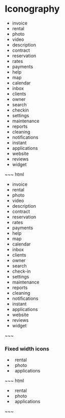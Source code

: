 # Iconography

<div class="example">
  <div class="bs-example bs-sheet bs-example-icons">
    <ul class="list-unstyled">
      <li><i class="icon-invoice"></i> invoice</li>
      <li><i class="icon-rental"></i> rental</li>
      <li><i class="icon-photo"></i> photo</li>
      <li><i class="icon-video"></i> video</li>
      <li><i class="icon-description"></i> description</li>
      <li><i class="icon-contract"></i> contract</li>
      <li><i class="icon-reservation"></i> reservation</li>
      <li><i class="icon-rates"></i> rates</li>
      <li><i class="icon-payments"></i> payments</li>
      <li><i class="icon-help"></i> help</li>
      <li><i class="icon-map"></i> map</li>
      <li><i class="icon-calendar"></i> calendar</li>
      <li><i class="icon-inbox"></i> inbox</li>
      <li><i class="icon-clients"></i> clients</li>
      <li><i class="icon-owner"></i> owner</li>
      <li><i class="icon-search"></i> search</li>
      <li><i class="icon-checkin"></i> checkin</li>
      <li><i class="icon-settings"></i> settings</li>
      <li><i class="icon-maintenance"></i> maintenance</li>
      <li><i class="icon-reports"></i> reports</li>
      <li><i class="icon-cleaning"></i> cleaning</li>
      <li><i class="icon-notifications"></i> notifications</li>
      <li><i class="icon-instant"></i> instant</li>
      <li><i class="icon-applications"></i> applications</li>
      <li><i class="icon-website"></i> website</li>
      <li><i class="icon-reviews"></i> reviews</li>
      <li><i class="icon-widget"></i> widget</li>
    </ul>
  </div>
</div>
~~~ html
<ul class="list-unstyled">
  <li><i class="icon-invoice"></i> invoice</li>
  <li><i class="icon-rental"></i> rental</li>
  <li><i class="icon-photo"></i> photo</li>
  <li><i class="icon-video"></i> video</li>
  <li><i class="icon-description"></i> description</li>
  <li><i class="icon-contract"></i> contract</li>
  <li><i class="icon-reservation"></i> reservation</li>
  <li><i class="icon-rates"></i> rates</li>
  <li><i class="icon-payments"></i> payments</li>
  <li><i class="icon-help"></i> help</li>
  <li><i class="icon-map"></i> map</li>
  <li><i class="icon-calendar"></i> calendar</li>
  <li><i class="icon-inbox"></i> inbox</li>
  <li><i class="icon-clients"></i> clients</li>
  <li><i class="icon-owner"></i> owner</li>
  <li><i class="icon-search"></i> search</li>
  <li><i class="icon-checkin"></i> check-in</li>
  <li><i class="icon-settings"></i> settings</li>
  <li><i class="icon-maintenance"></i> maintenance</li>
  <li><i class="icon-reports"></i> reports</li>
  <li><i class="icon-cleaning"></i> cleaning</li>
  <li><i class="icon-notifications"></i> notifications</li>
  <li><i class="icon-instant"></i> instant</li>
  <li><i class="icon-applications"></i> applications</li>
  <li><i class="icon-website"></i> website</li>
  <li><i class="icon-reviews"></i> reviews</li>
  <li><i class="icon-widget"></i> widget</li>
</ul>
~~~

<div class="example">
  <div class="sheet-header">
    <h3 id="icons-fixed-width-example">Fixed width icons</h3>
  </div>
  <div class="bs-example bs-sheet" data-example-id="icons-fixed-width-example">
    <ul class="list-unstyled">
      <li><i class="icon-rental icon-fw"></i> &nbsp; rental</li>
      <li><i class="icon-clients icon-fw"></i> &nbsp; photo</li>
      <li><i class="icon-applications icon-fw"></i> &nbsp; applications</li>
    </ul>
  </div>
</div>
~~~ html
<ul class="list-unstyled">
  <li><i class="icon-rental icon-fw"></i> &nbsp; rental</li>
  <li><i class="icon-clients icon-fw"></i> &nbsp; photo</li>
  <li><i class="icon-applications icon-fw"></i> &nbsp; applications</li>
</ul>
~~~
